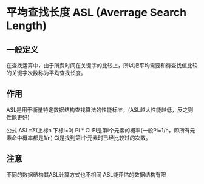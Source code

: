 # 平均查找长度 ASL (Averrage Search Length)

## 一般定义
在查找运算中，由于所费时间在关键字的比较上，所以把平均需要和待查找值比较的关键字次数称为平均查找长度。

## 作用
ASL是用于衡量特定数据结构查找算法的性能标准。(ASL越大性能越低，反之则性能更好)

公式 ASL=Σ(上标n 下标i=0) Pi * Ci
Pi是第i个元素的概率(一般Pi=1/n，即所有元素命中概率都是1/n)
Ci是找到第i个元素时已经比较过的次数。

## 注意
不同的数据结构其ASL计算方式也不相同
ASL能评估的数据结构有限